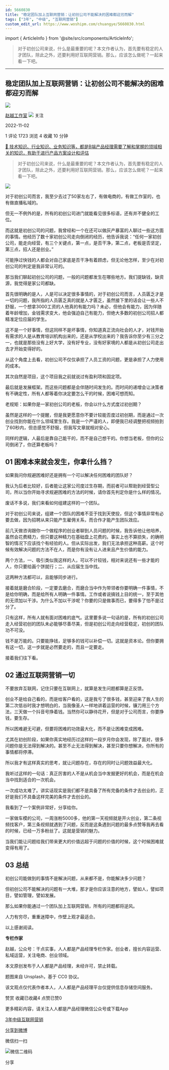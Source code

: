 ```yaml
---
id: 5660830
title: "稳定团队加上互联网营销：让初创公司不能解决的困难都迎刃而解"
tags: ["3年", "中级", "互联网营销"]
custom_edit_url: https://www.woshipm.com/chuangye/5660830.html
---
```

import { ArticleInfo } from '@site/src/components/ArticleInfo';

<ArticleInfo
    author="赵越工作室"
    authorLink="https://www.woshipm.com/u/1458436"
    published="2022-11-02"
    views={1723}
    comments={1}
    collects={4}
/>

> 对于初创公司来说，什么是最重要的呢？本文作者认为，首先要有稳定的人才团队，除此之外，还要利用好互联网营销。那么，应该怎么做呢？一起来看一下吧。

---

## 稳定团队加上互联网营销：让初创公司不能解决的困难都迎刃而解

[![](https://static.woshipm.com/APP_U_202209_20220901001029_6681.jpg?imageView2/1/w/72/h/72/q/100)](https://www.woshipm.com/u/1458436)

[赵越工作室](https://www.woshipm.com/u/1458436) ![](https://static.woshipm.com/tag/1121_1@2x.png) 关注

2022-11-02

1 评论 1723 浏览 4 收藏 10 分钟

[🔗 技术知识、行业知识、业务知识等，都是B端产品经理需要了解和掌握的领域相关的知识，有助于进行产品方案设计和评估](https://ke.qidianla.com/courses/bcpm)

> 对于初创公司来说，什么是最重要的呢？本文作者认为，首先要有稳定的人才团队，除此之外，还要利用好互联网营销。那么，应该怎么做呢？一起来看一下吧。

![](https://image.woshipm.com/wp-files/2022/10/3wCGPNGIy1beQZIFq05O.png)

对于初创公司而言，我至少去过了50家左右了，有做电商的，有做工作室的，也有做直播私域的。

但无一不例外的是，所有的初创公司进门就能看见很多标语，还有并不健全的工位。

而这就是初创公司的问题，我曾经和一个在还可以做灰产暴富的人聊过一些这方面的事情。他经历了数十家初创公司走向倒闭的经历，他告诉我说：“任何一家初创公司，能走向经营，有三个关键点，第一点，是否干净，第二点，老板是否坚定，第三点，招人还是创业。”

可能挣过快钱的人都会对自己家底是否干净有着顾虑，但无论他怎样，至少在对初创公司的判定是我非常认可的。

那当我们聊起初创公司的问题，一般的问题都发生在哪些地方。我们提缺钱，缺资源，我觉得是家公司都缺。

首先很明确的是人，人是可以决定很多事情的，对于初创公司而言，人员匮乏才是一切的问题，我所指的人员匮乏真的就是人才匮乏，虽然接下里的话会让一些人不舒服，一个想拿3000工资的人他真的有能力吗？未必，但他会有能力，因为伴随着年龄增加，金钱需求变大，他会强迫自己有能力，但绝大多数的初创公司招人都精准定位应届的学生。

这不是一个好事情，但这同样不是坏事情，你知道真正流向社会的人才，对钱开始有需求的人是从教育培训机构出来的，还是从学校出来的？我告诉你至少有三分之一，也就是那些没有上好大学，没有好专业，没有好家境的人都是从初创公司走出去才开始变得好的。

从这个角度上去看，初创公司不仅仅承担了人员工资的问题，更是承担了人力使用的成本。

其次自然是项目，这个项目我之前就说过有盈利项和固定项。

最后就是发展框架。而这些问题都是会伴随时间发生的。而时间的递增会让决策者有不确定性，所有人都等着你决定要怎么干的时候，困难可想而知。

老规矩：如果你是一家初创公司的老板，你会以什么方式度过初创期？

虽然是这样的一个提醒，但是我更愿意你不要计较能否度过初创期，而是通过一次创业找到你能在什么领域里生存。我是一个严谨的人，即便我已经调整把视频拍到了60秒内，但总感觉不舒服，但我写文章就相对安心。

同样的逻辑，人最后是靠自己能干的，而不是自己想干的。你想当老板，但你的公司倒闭了，你还算老板吗？

## 01 困难本来就会发生，你拿什么挡？

如果我问你规避困难好还是拥有一个可以解决任何困难的团队好？

我认为后者比较好，后者能让这家公司度过生存期，而前者可以帮助到经营型公司，所以当你开始寻求规避困难的方法的时候，请你首先判定你是什么样的情况。

废话不多说，我们来看如何组建这样的一个团队。

对于初创公司来说，组建一个团队的困难不亚于找到天使投，但这个事情非常有必要去做，因为招聘从来只能产生雇佣关系，而合作才能产生团队效应。

前几天做咨询跟你一个做程序的创业者聊到人员问题的时候，我告诉他让他培养，虽然会花费精力，但只要这种精力在基础盘上花费的。事实上也不算损失，的确明智的情况下应该找个有经验的人。但从实际出发，我们无法承担这种高薪。这个时候有效解决问题的方法不在人，而是你有没有让人进来且产生价值的能力。

两个方法，一、吸引类似我这样的人，可以不计较钱，相对来说还有一些才能的人，你只要给画个饼就行；二、从应届生当中找。

这两种方法都可以，且能够同步进行。

接着就是磨合阶段，一定要去磨合，而磨合当中作为带领者你要明确一件事情，不是给你明确，而是给所有人明确一件事情。工作或者说搞钱上目的统一，至于其他的无须加以干涉。为什么不加以干涉呢？你要的只是做事而已，要得多了怕不是过分了。

只有这样，所有人就有面对困难的底气。这里要多说一句话的是，所有的初创公司走入经营初创的团队未必能够尽善尽美，但是初创公司走向经营稳定，初创的团队功不可没。

钱不是万能的。只要能挣钱，足够多的钱可以补偿一切。这就是资本论。但你要拥有这一切，这一步就是必然要走的，而且一定要走。

接着我们往下看。

## 02 通过互联网营销一切

不要放弃互联网，记住只要在互联网上，就算是发生问题都算是正反馈。

创业不是给自己看的，而是给客户看的，这是我亏了很多钱，甚至迎来了我人生的第二次低谷时我才想明白的，当我像圣人一样地讲着运营的时候，镰刀用三个方法，三天做一个抖音号挣着钱。当然你可以静待花开，但是对于公司而言，你要挣钱，要生存。

所以困难避无可避，但要将困难的功效最大化，而不是让困难变成困难。

尤其在初创阶段，如果你真实地经历过这样的一段岁月你会发现，除了面对，很多问题你是无法得到解决的。甚至不止无法得到解决，甚至只要你想解决，你所有的事情都将停滞。

所以我才有这样真实的思考，就让问题存在，存在的同时让问题效益最大化。

我听过这样的一句话：真正厉害的人不是从机会当中发掘更好的机会，而是在机会当中找到适合的一次机会。

一次成功太难了。讲实话现实是我们都不是具备了所有完备的条件才去创业的，正好是我们不具备这样完美的条件才去创业的。

我看到了一个案例非常好，分享给你。

一家做车模的公司，一周涨粉5000多，他的第一天视频就是开火创业，第二条视频找客户，第三条视频就遇到了问题，反而是这条遇到问题的最多点赞等我再去看的时候，已经一万多粉丝了。这就是营销的魅力。

当我们能让问题给我们带来更大的价值远超于问题的价值的时候，这个时候困难就变得有用了。

## 03 总结

初创公司能做到的事情不是解决问题，从来都不是，你能解决多少问题？

但初创公司不能解决的问题有一大堆，那才是你应该注意的地方，譬如人，譬如项目，譬如管理，譬如发展。

那么如果你能通过一个团队加上互联网营销，所有的问题都将逆风。

人力有穷尽，重重迷障中，作壁上观才最适合。

以上感谢阅读。

**专栏作家**

赵越，公众号：干点实事，人人都是产品经理专栏作家。创业者，擅长内容运营、私域运营，关注电商、创业领域。

本文原创发布于人人都是产品经理，未经许可，禁止转载。

题图来自 Unsplash，基于 CC0 协议。

该文观点仅代表作者本人，人人都是产品经理平台仅提供信息存储空间服务。

赞赏 收藏已收藏4 点赞已赞0

更多精彩内容，请关注人人都是产品经理微信公众号或下载App

[3年](https://www.woshipm.com/tag/3%e5%b9%b4)[中级](https://www.woshipm.com/tag/%e4%b8%ad%e7%ba%a7)[互联网营销](https://www.woshipm.com/tag/%e4%ba%92%e8%81%94%e7%bd%91%e8%90%a5%e9%94%80)

[分享到微博](https://service.weibo.com/share/share.php?appkey=2775287854&title=稳定团队加上互联网营销：让初创公司不能解决的困难都迎刃而解&url=https://www.woshipm.com/chuangye/5660830.html&pic=https://image.woshipm.com/wp-files/2022/10/3wCGPNGIy1beQZIFq05O.png)

微信扫一扫

![微信二维码](https://api.pwmqr.com/qrcode/create/?url=https://www.woshipm.com/chuangye/5660830.html)

分享